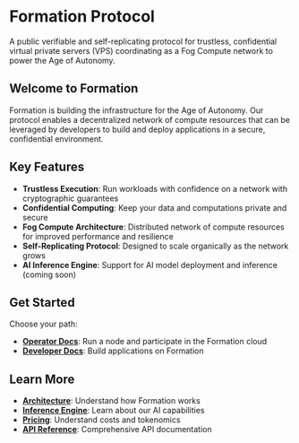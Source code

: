 # Formation Protocol

A public verifiable and self-replicating protocol for trustless, confidential virtual private servers (VPS) coordinating as a Fog Compute network to power the Age of Autonomy.

## Welcome to Formation

Formation is building the infrastructure for the Age of Autonomy. Our protocol enables a decentralized network of compute resources that can be leveraged by developers to build and deploy applications in a secure, confidential environment.

## Key Features

- **Trustless Execution**: Run workloads with confidence on a network with cryptographic guarantees
- **Confidential Computing**: Keep your data and computations private and secure
- **Fog Compute Architecture**: Distributed network of compute resources for improved performance and resilience
- **Self-Replicating Protocol**: Designed to scale organically as the network grows
- **AI Inference Engine**: Support for AI model deployment and inference (coming soon)

## Get Started

Choose your path:

- [**Operator Docs**](./docs/operator/getting-started/index.md): Run a node and participate in the Formation cloud
- [**Developer Docs**](./docs/developer/getting-started/index.md): Build applications on Formation

## Learn More

- [**Architecture**](./docs/architecture/index.md): Understand how Formation works
- [**Inference Engine**](./docs/inference-engine/index.md): Learn about our AI capabilities
- [**Pricing**](./docs/pricing/index.md): Understand costs and tokenomics
- [**API Reference**](./docs/api/index.md): Comprehensive API documentation 